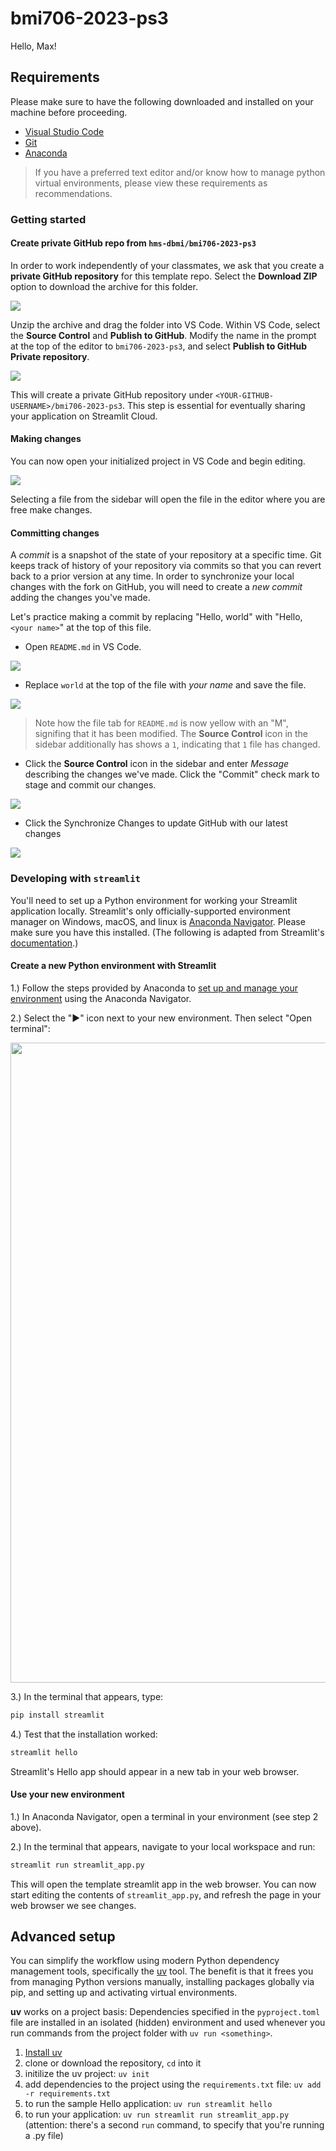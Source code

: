 # bmi706-2023-ps3

Hello, Max!


## Requirements

Please make sure to have the following downloaded and installed on your machine before proceeding.

- [Visual Studio Code](https://code.visualstudio.com/download)
- [Git](https://git-scm.com/download)
- [Anaconda](https://docs.anaconda.com/anaconda/install/)

> If you have a preferred text editor and/or know how to manage python virtual environments, please view these requirements
as recommendations.

### Getting started

#### Create **private** GitHub repo from `hms-dbmi/bmi706-2023-ps3`

In order to work independently of your classmates, we ask that you create a **private GitHub repository** for this template repo.
Select the **Download ZIP** option to download the archive for this folder.

<img src="https://user-images.githubusercontent.com/24403730/217667978-78e2de3b-82dc-425a-8fb4-473d3bcd6737.png">

Unzip the archive and drag the folder into VS Code. Within VS Code, select the **Source Control** and **Publish to GitHub**.
Modify the name in the prompt at the top of the editor to `bmi706-2023-ps3`, and select **Publish to GitHub Private repository**.

<img src="https://user-images.githubusercontent.com/24403730/217669894-b1e4cfa2-7b30-44cd-b3d1-2fc2e1568cfb.png">


This will create a private GitHub repository under `<YOUR-GITHUB-USERNAME>/bmi706-2023-ps3`. This step is essential for eventually
sharing your application on Streamlit Cloud.

#### Making changes

You can now open your initialized project in VS Code and begin editing.

<img src="https://user-images.githubusercontent.com/24403730/217671131-bdf8b3cc-ba86-4ba0-8dd9-e599a8172685.png">

Selecting a file from the sidebar will open the file in the editor where you are free make changes.

#### Committing changes

A *commit* is a snapshot of the state of your repository at a specific time. Git keeps track of history of
your repository via commits so that you can revert back to a prior version at any time. In order to
synchronize your local changes with the fork on GitHub, you will need to create a *new commit* 
adding the changes you've made. 

Let's practice making a commit by replacing "Hello, world" with "Hello, `<your name>`" at the top of this file.

- Open `README.md` in VS Code.

<img src="https://user-images.githubusercontent.com/24403730/217670989-5d94455d-65b2-4c42-a1d7-643575ea43eb.png">

- Replace `world` at the top of the file with *your name* and save the file.

<img src="https://user-images.githubusercontent.com/24403730/217670993-a5a0ce45-de8e-4e7c-90ae-e931342bea8d.png">

> Note how the file tab for `README.md` is now yellow with an "M", signifing that it has been modified. The **Source Control** icon in the 
> sidebar additionally has shows a `1`, indicating that `1` file has changed.

- Click the **Source Control** icon in the sidebar and enter *Message* describing the changes we've made. Click the 
"Commit" check mark to stage and commit our changes.

<img src="https://user-images.githubusercontent.com/24403730/217671484-9d1f2fa9-d73f-4058-923e-fabba4cea87e.png">

- Click the Synchronize Changes to update GitHub with our latest changes

<img src="https://user-images.githubusercontent.com/24403730/217671709-2c7bc25b-4e1c-45be-b505-f40058e0c2b9.png">

### Developing with `streamlit`

You'll need to set up a Python environment for working your Streamlit application locally. Streamlit's only officially-supported environment
manager on Windows, macOS, and linux is [Anaconda Navigator](https://docs.anaconda.com/anaconda/navigator/). Please make sure you 
have this installed. (The following is adapted from Streamlit's [documentation](https://docs.streamlit.io/library/get-started/installation).)

#### Create a new Python environment with Streamlit

1.) Follow the steps provided by Anaconda to
[set up and manage your environment](https://docs.anaconda.com/anaconda/navigator/getting-started/#managing-environments) 
using the Anaconda Navigator.

2.) Select the "▶" icon next to your new environment. Then select "Open terminal":

<img width="1024" src="https://i.sstatic.net/EiiFc.png">

3.) In the terminal that appears, type:

```bash
pip install streamlit
```

4.) Test that the installation worked:

```bash
streamlit hello
```

Streamlit's Hello app should appear in a new tab in your web browser.


#### Use your new environment

1.) In Anaconda Navigator, open a terminal in your environment (see step 2 above).

2.) In the terminal that appears, navigate to your local workspace and run:

```bash
streamlit run streamlit_app.py
```

This will open the template streamlit app in the web browser. You can now start editing the contents
of `streamlit_app.py`, and refresh the page in your web browser we see changes.

## Advanced setup

You can simplify the workflow using modern Python dependency management tools,
specifically the [uv](https://docs.astral.sh/uv/) tool. The benefit is that it
frees you from managing Python versions manually, installing packages globally
via pip, and setting up and activating virtual environments.

**uv** works on a project basis: Dependencies specified in the `pyproject.toml`
file are installed in an isolated (hidden) environment and used whenever you
run commands from the project folder with `uv run <something>`.

1. [Install uv](https://docs.astral.sh/uv/getting-started/installation/)
2. clone or download the repository, `cd` into it
3. initilize the uv project: `uv init`
4. add dependencies to the project using the `requirements.txt` file: `uv add
   -r requirements.txt`
5. to run the sample Hello application: `uv run streamlit hello`
6. to run your application: `uv run streamlit run streamlit_app.py` (attention:
   there's a second `run` command, to specify that you're running a .py file)
